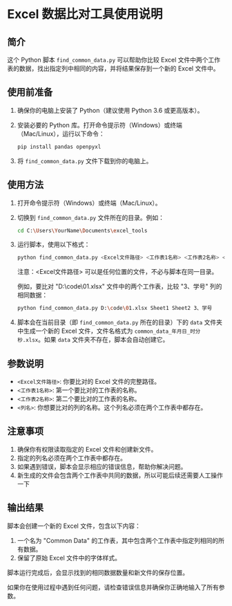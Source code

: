 # Excel 数据比对工具使用说明

## 简介

这个 Python 脚本 `find_common_data.py` 可以帮助你比较 Excel 文件中两个工作表的数据，找出指定列中相同的内容，并将结果保存到一个新的 Excel 文件中。

## 使用前准备

1. 确保你的电脑上安装了 Python（建议使用 Python 3.6 或更高版本）。
2. 安装必要的 Python 库。打开命令提示符（Windows）或终端（Mac/Linux），运行以下命令：

   ```bash
   pip install pandas openpyxl
   ```

3. 将 `find_common_data.py` 文件下载到你的电脑上。

## 使用方法

1. 打开命令提示符（Windows）或终端（Mac/Linux）。

2. 切换到 `find_common_data.py` 文件所在的目录。例如：

   ```bash
   cd C:\Users\YourName\Documents\excel_tools
   ```

3. 运行脚本，使用以下格式：

   ```bash
   python find_common_data.py <Excel文件路径> <工作表1名称> <工作表2名称> <列名>
   ```

   注意：<Excel文件路径> 可以是任何位置的文件，不必与脚本在同一目录。

   例如，要比对 "D:\code\01.xlsx" 文件中的两个工作表，比较 "3、学号" 列的相同数据：

   ```bash
   python find_common_data.py D:\code\01.xlsx Sheet1 Sheet2 3、学号
   ```

4. 脚本会在当前目录（即 `find_common_data.py` 所在的目录）下的 `data` 文件夹中生成一个新的 Excel 文件，文件名格式为 `common_data_年月日_时分秒.xlsx`。如果 `data` 文件夹不存在，脚本会自动创建它。

## 参数说明

- `<Excel文件路径>`: 你要比对的 Excel 文件的完整路径。
- `<工作表1名称>`: 第一个要比对的工作表的名称。
- `<工作表2名称>`: 第二个要比对的工作表的名称。
- `<列名>`: 你想要比对的列的名称。这个列名必须在两个工作表中都存在。

## 注意事项

1. 确保你有权限读取指定的 Excel 文件和创建新文件。
2. 指定的列名必须在两个工作表中都存在。
3. 如果遇到错误，脚本会显示相应的错误信息，帮助你解决问题。
4. 新生成的文件会包含两个工作表中共同的数据，所以可能后续还需要人工操作一下

## 输出结果

脚本会创建一个新的 Excel 文件，包含以下内容：

1. 一个名为 "Common Data" 的工作表，其中包含两个工作表中指定列相同的所有数据。
2. 保留了原始 Excel 文件中的字体样式。

脚本运行完成后，会显示找到的相同数据数量和新文件的保存位置。

如果你在使用过程中遇到任何问题，请检查错误信息并确保你正确地输入了所有参数。